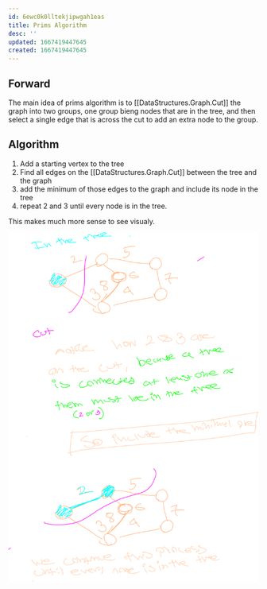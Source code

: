 ```yaml
---
id: 6ewc0k0lltekjipwgah1eas
title: Prims Algorithm
desc: ''
updated: 1667419447645
created: 1667419447645
---
```


## Forward

The main idea of prims algorithm is to [[DataStructures.Graph.Cut]] the graph into two groups, one group bieng nodes that are in the tree, and then select a single edge that is across the cut to add an extra node to the group.

## Algorithm

1. Add a starting vertex to the tree
2. Find all edges on the [[DataStructures.Graph.Cut]] between the tree and the graph 
3. add the minimum of those edges to the graph and include its node in the tree
4. repeat 2 and 3 until every node is in the tree.

This makes much more sense to see visualy.

![alt](./assets/images/prims_algorithm.svg)
